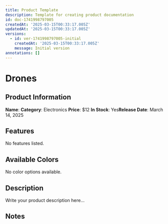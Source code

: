 ```yaml
---
title: Product Template
description: Template for creating product documentation
id: doc-1741998797005
createdAt: '2025-03-15T00:33:17.005Z'
updatedAt: '2025-03-15T00:33:17.005Z'
versions:
  - id: ver-1741998797005-initial
    createdAt: '2025-03-15T00:33:17.005Z'
    message: Initial version
annotations: []
---
```



# Drones

## Product Information

**Name**: 
**Category**: Electronics
**Price**: $12
**In Stock**: Yes**Release Date**: March 14, 2025

## Features

No features listed.

## Available Colors

No color options available.

## Description

Write your product description here...

## Notes 
